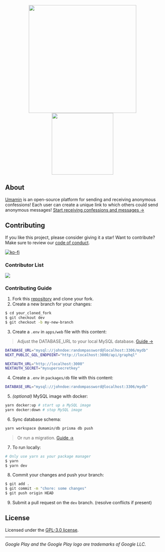 <div align="center">
  <img src="https://user-images.githubusercontent.com/69457996/224477468-89cbc2a2-fa69-4a21-854a-75f75e3652fe.png" width="350" />
</div>

<div align="center">
  <a href="https://play.google.com/store/apps/details?id=link.umamin.app">
    <img src="https://user-images.githubusercontent.com/69457996/225260328-aa63b9a8-27fa-49c1-a056-1e4102be475a.png" width="200" />
  </a>
</div>

## About

[Umamin](https://umamin.link) is an open-source platform for sending and receiving anonymous confessions! Each user can create a unique link to which others could send anonymous messages! [Start receiving confessions and messages &rarr;](https://umamin.link)

## Contributing

If you like this project, please consider giving it a star! Want to contribute? Make sure to review our [code of conduct](https://github.com/joshxfi/umamin/blob/main/CODE_OF_CONDUCT.md).

[![ko-fi](https://ko-fi.com/img/githubbutton_sm.svg)](https://ko-fi.com/L3L682N4R)

### Contributor List

<a href="https://github.com/joshxfi/umamin/graphs/contributors">
  <img src="https://contrib.rocks/image?repo=joshxfi/umamin" />
</a>

### Contributing Guide

1. Fork this [repository](https://github.com/joshxfi/umamin) and clone your fork.
2. Create a new branch for your changes:

```sh
$ cd your_cloned_fork
$ git checkout dev
$ git checkout -b my-new-branch
```

3. Create a `.env` in `apps/web` file with this content:

> Adjust the DATABASE_URL to your local MySQL database. [Guide &rarr;](https://www.prisma.io/docs/getting-started/setup-prisma/start-from-scratch/relational-databases/connect-your-database-typescript-mysql)

```sh
DATABASE_URL="mysql://johndoe:randompassword@localhost:3306/mydb"
NEXT_PUBLIC_GQL_ENDPOINT="http://localhost:3000/api/graphql"

NEXTAUTH_URL="http://localhost:3000"
NEXTAUTH_SECRET="mysupersecretkey"
```

4. Create a `.env` in `packages/db` file with this content:

```sh
DATABASE_URL="mysql://johndoe:randompassword@localhost:3306/mydb"
```

5. _(optional)_ MySQL image with docker:

```sh
yarn docker:up # start up a MySQL image
yarn docker:down # stop MySQL image
```

6. Sync database schema:

```sh
yarn workspace @umamin/db prisma db push
```

> Or run a migration. [Guide &rarr;](https://www.prisma.io/docs/concepts/components/prisma-migrate)

7. To run locally:

```sh
# Only use yarn as your package manager
$ yarn
$ yarn dev
```

8. Commit your changes and push your branch:

```sh
$ git add .
$ git commit -m "chore: some changes"
$ git push origin HEAD
```

9. Submit a pull request on the `dev` branch. (resolve conflicts if present)

## License

Licensed under the [GPL-3.0 license](https://github.com/joshxfi/umamin/blob/main/LICENSE).

---

*Google Play and the Google Play logo are trademarks of Google LLC.*
